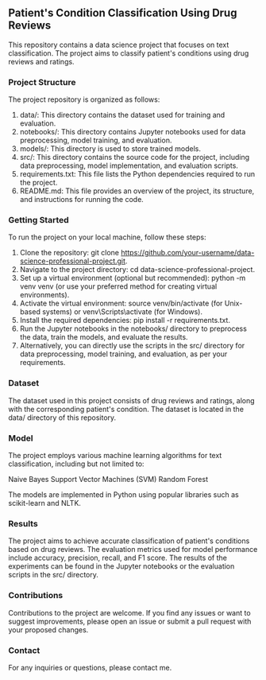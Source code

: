 ## Patient's Condition Classification Using Drug Reviews
This repository contains a data science project that focuses on text classification. The project aims to classify patient's conditions using drug reviews and ratings.

### Project Structure
The project repository is organized as follows:

1) data/: This directory contains the dataset used for training and evaluation.
2) notebooks/: This directory contains Jupyter notebooks used for data preprocessing, model training, and evaluation.
3) models/: This directory is used to store trained models.
4) src/: This directory contains the source code for the project, including data preprocessing, model implementation, and evaluation scripts.
5) requirements.txt: This file lists the Python dependencies required to run the project.
6) README.md: This file provides an overview of the project, its structure, and instructions for running the code.

### Getting Started
To run the project on your local machine, follow these steps:

1) Clone the repository: git clone https://github.com/your-username/data-science-professional-project.git.
2) Navigate to the project directory: cd data-science-professional-project.
3) Set up a virtual environment (optional but recommended): python -m venv venv (or use your preferred method for creating virtual environments).
4) Activate the virtual environment: source venv/bin/activate (for Unix-based systems) or venv\Scripts\activate (for Windows).
5) Install the required dependencies: pip install -r requirements.txt.
6) Run the Jupyter notebooks in the notebooks/ directory to preprocess the data, train the models, and evaluate the results.
7) Alternatively, you can directly use the scripts in the src/ directory for data preprocessing, model training, and evaluation, as per your requirements.

   
### Dataset
The dataset used in this project consists of drug reviews and ratings, along with the corresponding patient's condition. The dataset is located in the data/ directory of this repository.

### Model
The project employs various machine learning algorithms for text classification, including but not limited to:

Naive Bayes
Support Vector Machines (SVM)
Random Forest

The models are implemented in Python using popular libraries such as scikit-learn and NLTK.

### Results
The project aims to achieve accurate classification of patient's conditions based on drug reviews. The evaluation metrics used for model performance include accuracy, precision, recall, and F1 score. The results of the experiments can be found in the Jupyter notebooks or the evaluation scripts in the src/ directory.

### Contributions
Contributions to the project are welcome. If you find any issues or want to suggest improvements, please open an issue or submit a pull request with your proposed changes.

### Contact
For any inquiries or questions, please contact me.
